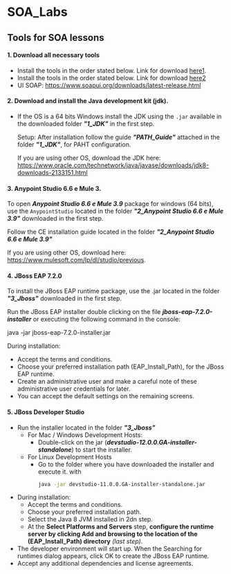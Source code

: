 # SOA_Labs

## Tools for SOA lessons 

#### 1. Download all necessary tools
- Install the tools in the order stated below. Link for download [here1].
- Install the tools in the order stated below. Link for download [here2]
- UI SOAP: https://www.soapui.org/downloads/latest-release.html

#### 2. Download and install the **Java development kit (jdk)**.
* If the OS is a 64 bits Windows install the JDK using the `.jar` available in the downloaded folder _**"1_JDK"**_ in the first step.
    
    Setup: After installation follow the guide _**"PATH_Guide"**_ attached in the folder _**"1_JDK"**_, for PAHT configuration.

    If you are using other OS, download the JDK here:
    https://www.oracle.com/technetwork/java/javase/downloads/jdk8-downloads-2133151.html

#### 3. Anypoint Studio 6.6 e Mule 3.
To open _**Anypoint Studio 6.6 e Mule 3.9**_ package for windows (64 bits), use the `AnypointStudio` located in the folder _**"2_Anypoint Studio 6.6 e Mule 3.9"**_ downloaded in the first step.

Follow the CE installation guide located in the folder _**"2_Anypoint Studio 6.6 e Mule 3.9"**_

If you are using other OS, download here: https://www.mulesoft.com/lp/dl/studio/previous.

#### 4. JBoss EAP 7.2.0
To install the JBoss EAP runtime package, use the .jar located in the folder _**"3_Jboss"**_ downloaded in the first step.

Run the JBoss EAP installer double clicking on the file _**jboss-eap-7.2.0-installer**_ or executing the following command in the console:

java -jar jboss-eap-7.2.0-installer.jar

During installation:
- Accept the terms and conditions.
- Choose your preferred installation path (EAP_Install_Path), for the JBoss EAP runtime.
- Create an administrative user and make a careful note of these administrative user credentials for later.
- You can accept the default settings on the remaining screens.

#### 5. JBoss Developer Studio
- Run the installer located in the folder _**"3_Jboss"**_
    - For Mac / Windows Development Hosts:
        - Double-click on the jar (_**devstudio-12.0.0.GA-installer-standalone**_) to start the installer.
    - For Linux Development Hosts
        - Go to the folder where you have downloaded the installer and execute it. with
            ```sh
            java -jar devstudio-11.0.0.GA-installer-standalone.jar
            ```
- During installation:
    - Accept the terms and conditions.
    - Choose your preferred installation path.
    - Select the Java 8 JVM installed in 2dn step.
    - At the **Select Platforms and Servers** step, **configure the runtime server by clicking Add and browsing to the location of the **(EAP_Install_Path)** directory** _(last step)_.
- The developer environment will start up. When the Searching for runtimes dialog appears, click OK to create the JBoss EAP runtime.
- Accept any additional dependencies and license agreements.


[here1]: <https://www.dropbox.com/s/dozpcykksa0zlm1/Ferramentas.rar?dl=0>
[here2]: <https://drive.google.com/open?id=13ogiZo3nIRS3icD50Dbk7GLH2-7lG2ax>